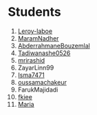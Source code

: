 # Students 

1. [Leroy-laboe](https://github.com/Leroy-laboe)
2. [MaramNadher](https://github.com/MaramNadher)
3. [AbderrahmaneBouzemlal](https://github.com/AbderrahmaneBouzemlal)
4. [Tadiwanashe0526](https://github.com/Tadiwanashe0526)
5. [mrirashid](https://github.com/mrirashid)
6. ZayarLinn99
7. [Isma7471](https://github.com/Isma7471)
8. [oussamachakeur](https://github.com/oussamachakeur)
9. FarukMajidadi
10. [fkiee](https://github.com/fkiee)
11. [Maria](https://github.com/MARIA3838)
